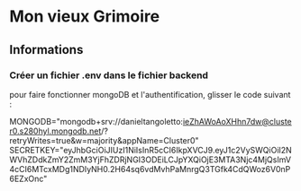 # Mon vieux Grimoire

## Informations

### Créer un fichier .env dans le fichier backend

pour faire fonctionner mongoDB et l'authentification, glisser le code suivant : 

MONGODB="mongodb+srv://danieltangoletto:ieZhAWoAoXHhn7dw@cluster0.s280hyl.mongodb.net/?retryWrites=true&w=majority&appName=Cluster0"
SECRETKEY="eyJhbGciOiJIUzI1NiIsInR5cCI6IkpXVCJ9.eyJ1c2VySWQiOiI2NWVhZDdkZmY2ZmM3YjFhZDRjNGI3ODEiLCJpYXQiOjE3MTA3Njc4MjQsImV4cCI6MTcxMDg1NDIyNH0.2H64sq6vdMvhPaMnrgQ3TGfk4CdQWoz6V0nP6EZxOnc"